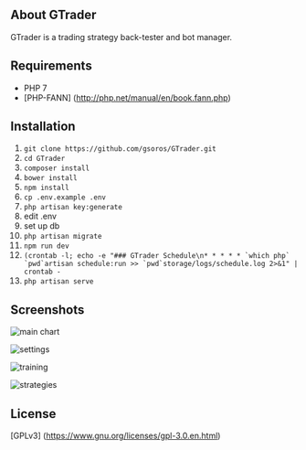 ## About GTrader

GTrader is a trading strategy back-tester and bot manager.

## Requirements
* PHP 7
* [PHP-FANN] (http://php.net/manual/en/book.fann.php)

## Installation
1. ```git clone https://github.com/gsoros/GTrader.git```
2. ```cd GTrader```
3. ```composer install```
4. ```bower install```
5. ```npm install```
6. ```cp .env.example .env```
7. ```php artisan key:generate```
8. edit .env
9. set up db
10. ```php artisan migrate```
5. ```npm run dev```
11. ```(crontab -l; echo -e "### GTrader Schedule\n* * * * * `which php` `pwd`artisan schedule:run >> `pwd`storage/logs/schedule.log 2>&1" | crontab -```
12. ```php artisan serve```

## Screenshots
![main chart](https://cloud.githubusercontent.com/assets/12033369/23566860/fdeaecca-0053-11e7-9c57-7de5d9aa8297.png)

![settings](https://cloud.githubusercontent.com/assets/12033369/23566869/08e82b60-0054-11e7-9637-3de98b20c5cf.png)

![training](https://cloud.githubusercontent.com/assets/12033369/23566864/01f26f1e-0054-11e7-82fd-c23d142728fa.png)

![strategies](https://cloud.githubusercontent.com/assets/12033369/23566871/0e0255da-0054-11e7-861d-3412d534c426.png)

## License
[GPLv3] (https://www.gnu.org/licenses/gpl-3.0.en.html)
